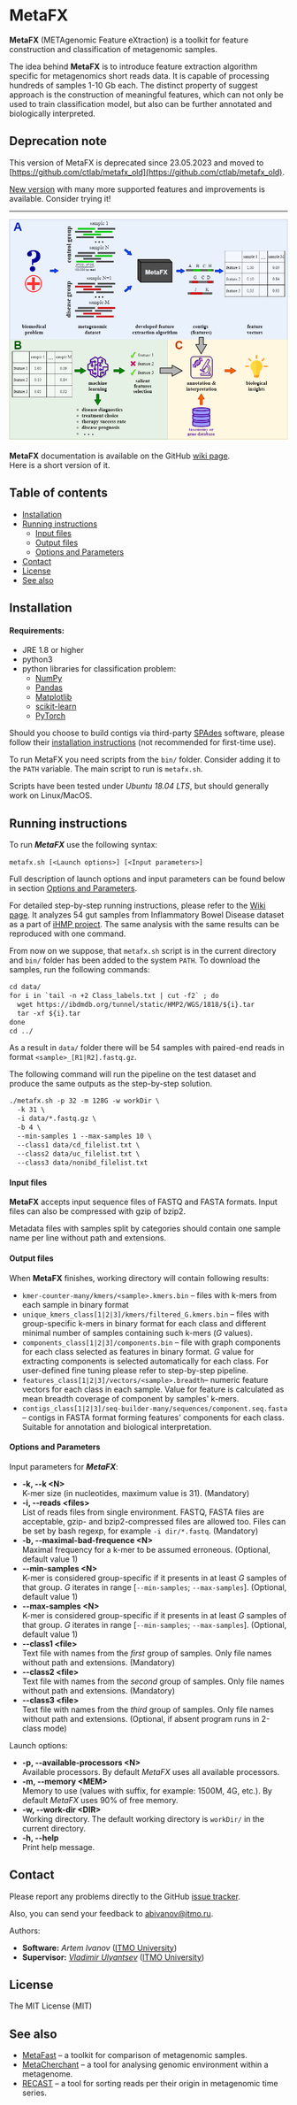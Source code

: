 # MetaFX

**MetaFX** (METAgenomic Feature eXtraction) is a toolkit for feature construction and classification of metagenomic samples.

The idea behind **MetaFX** is to introduce feature extraction algorithm specific for metagenomics short reads data. It is capable of processing hundreds of samples 1-10 Gb each. The distinct property of suggest approach is the construction of meaningful features, which can not only be used to train classification model, but also can be further annotated and biologically interpreted.

## Deprecation note

This version of MetaFX is deprecated since 23.05.2023 and moved to [https://github.com/ctlab/metafx_old](https://github.com/ctlab/metafx_old).

[New version](https://github.com/ctlab/metafx) with many more supported features and improvements is available. Consider trying it!

----

![idea](./img/idea.png)

**MetaFX** documentation is available on the GitHub [wiki page](https://github.com/ivartb/metafx/wiki).<br/>
Here is a short version of it.

## Table of contents
<!--ts-->
  * [Installation](#installation)
  * [Running instructions](#running-instructions) 
    * [Input files](#input-files)
    * [Output files](#output-files)
    * [Options and Parameters](#options-and-parameters)
  * [Contact](#contact)
  * [License](#license)
  * [See also](#see-also)
<!--te-->

## Installation

#### Requirements:
* JRE 1.8 or higher
* python3
* python libraries for classification problem:
    * [NumPy](https://numpy.org/)
    * [Pandas](https://pandas.pydata.org/)
    * [Matplotlib](https://matplotlib.org/)
    * [scikit-learn](https://scikit-learn.org/stable/index.html)
    * [PyTorch](https://pytorch.org/)

Should you choose to build contigs via third-party [SPAdes](https://cab.spbu.ru/software/spades/) software, please follow their [installation instructions](https://github.com/ablab/spades#sec2) (not recommended for first-time use).

To run MetaFX you need scripts from the `bin/` folder. Consider adding it to the `PATH` variable. The main script to run is `metafx.sh`. 

Scripts have been tested under *Ubuntu 18.04 LTS*, but should generally work on Linux/MacOS.

## Running instructions

To run **_MetaFX_** use the following syntax:

```metafx.sh [<Launch options>] [<Input parameters>]```

Full description of launch options and input parameters can be found below in section [Options and Parameters](#options-and-parameters).

For detailed step-by-step running instructions, please refer to the [Wiki page](https://github.com/ivartb/metafx/wiki#step-by-step-example). It analyzes 54 gut samples from Inflammatory Bowel Disease dataset as a part of [iHMP project](https://doi.org/10.1038/s41586-019-1238-8).  The same analysis with the same results can be reproduced with one command.

From now on we suppose, that `metafx.sh` script is in the current directory and `bin/` folder has been added to the system `PATH`. To download the samples, run the following commands:

```
cd data/
for i in `tail -n +2 Class_labels.txt | cut -f2` ; do
  wget https://ibdmdb.org/tunnel/static/HMP2/WGS/1818/${i}.tar
  tar -xf ${i}.tar
done
cd ../
```
As a result in `data/` folder there will be 54 samples with paired-end reads in format `<sample>_[R1|R2].fastq.gz`.

The following command will run the pipeline on the test dataset and produce the same outputs as the step-by-step solution. 

```
./metafx.sh -p 32 -m 128G -w workDir \
  -k 31 \
  -i data/*.fastq.gz \
  -b 4 \
  --min-samples 1 --max-samples 10 \
  --class1 data/cd_filelist.txt \
  --class2 data/uc_filelist.txt \
  --class3 data/nonibd_filelist.txt
```

#### Input files

**MetaFX** accepts input sequence files of FASTQ and FASTA formats. Input files can also be compressed with gzip of bzip2.

Metadata files with samples split by categories should contain one sample name per line without path and extensions.

#### Output files

When **MetaFX** finishes, working directory will contain following results:

* `kmer-counter-many/kmers/<sample>.kmers.bin` – files with k-mers from each sample in binary format
* `unique_kmers_class[1|2|3]/kmers/filtered_G.kmers.bin` – files with group-specific k-mers in binary format for each class and different minimal number of samples containing such k-mers (_G_ values).
* `components_class[1|2|3]/components.bin` – file with graph components for each class selected as features in binary format. _G_ value for extracting components is selected automatically for each class. For user-defined fine tuning please refer to step-by-step pipeline.
* `features_class[1|2|3]/vectors/<sample>.breadth`– numeric feature vectors for each class in each sample. Value for feature is calculated as mean breadth coverage of component by samples' k-mers.
* `contigs_class[1|2|3]/seq-builder-many/sequences/component.seq.fasta` – contigs in FASTA format forming features' components for each class. Suitable for annotation and biological interpretation.

#### Options and Parameters

Input parameters for ***MetaFX***:
* **-k, --k &lt;N&gt;**<br/>
K-mer size (in nucleotides, maximum value is 31). (Mandatory)
* **-i, --reads &lt;files&gt;**<br/>
List of reads files from single environment. FASTQ, FASTA files are acceptable, gzip- and bzip2-compressed files are allowed too. Files can be set by bash regexp, for example `-i dir/*.fastq`. (Mandatory)
* **-b, --maximal-bad-frequence &lt;N&gt;**<br/>
Maximal frequency for a k-mer to be assumed erroneous. (Optional, default value 1)
* **--min-samples &lt;N&gt;**<br/>
K-mer is considered group-specific if it presents in at least *G* samples of that group. *G* iterates in range [`--min-samples`; `--max-samples`]. (Optional, default value 1)
* **--max-samples &lt;N&gt;**<br/>
K-mer is considered group-specific if it presents in at least *G* samples of that group. *G* iterates in range [`--min-samples`; `--max-samples`]. (Optional, default value 1)
* **--class1 &lt;file&gt;**<br/>
Text file with names from the _first_ group of samples. Only file names without path and extensions. (Mandatory)
* **--class2 &lt;file&gt;**<br/>
Text file with names from the _second_ group of samples. Only file names without path and extensions. (Mandatory)
* **--class3 &lt;file&gt;**<br/>
Text file with names from the _third_ group of samples. Only file names without path and extensions. (Optional, if absent program runs in 2-class mode)


Launch options:
* **-p, --available-processors &lt;N&gt;**<br/>
Available processors. By default *MetaFX* uses all available processors.
* **-m, --memory &lt;MEM&gt;**<br/>
Memory to use (values with suffix, for example: 1500M, 4G, etc.). By default *MetaFX* uses 90% of free memory.<br/>
* **-w, --work-dir &lt;DIR&gt;**<br/>
Working directory. The default working directory is `workDir/` in the current directory.
* **-h, --help**<br/>
Print help message.

## Contact

Please report any problems directly to the GitHub [issue tracker](https://github.com/ivartb/metafx/issues).

Also, you can send your feedback to [abivanov@itmo.ru](mailto:abivanov@itmo.ru).

Authors:
* **Software:** *Artem Ivanov* ([ITMO University](http://en.itmo.ru/en/))
* **Supervisor:** [*Vladimir Ulyantsev*](https://ulyantsev.com) ([ITMO University](http://en.itmo.ru/en/))


## License

The MIT License (MIT)


## See also

* [MetaFast](https://github.com/ctlab/metafast/) – a toolkit for comparison of metagenomic samples.
* [MetaCherchant](https://github.com/ctlab/metacherchant) – a tool for analysing genomic environment within a metagenome.
* [RECAST](https://github.com/ctlab/recast) – a tool for sorting reads per their origin in metagenomic time series.
